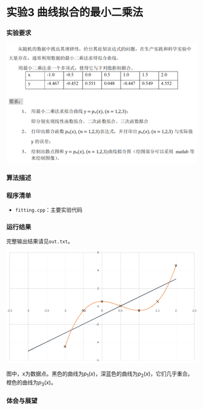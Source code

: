 #  实验3 曲线拟合的最小二乘法

### 实验要求

![req](req.png)

### 算法描述



### 程序清单

- `fitting.cpp`：主要实验代码

### 运行结果

完整输出结果请见`out.txt`。

![plot](plot.png)

图中，x为数据点。黑色的曲线为$p_1(x)$，深蓝色的曲线为$p_2(x)$，它们几乎重合。橙色的曲线为$p_3(x)$。



### 体会与展望

